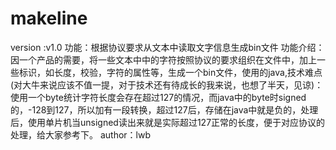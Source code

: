 # makeline
version :v1.0
功能：根据协议要求从文本中读取文字信息生成bin文件 
功能介绍：因一个产品的需要，将一些文本中中的字符按照协议的要求组织在文件中，加上一些标识，如长度，校验，字符的属性等，生成一个bin文件，使用的java,技术难点(对大牛来说应该不值一提，对于技术还有待成长的我来说，也想了半天，见谅)：使用一个byte统计字符长度会存在超过127的情况，而java中的byte时signed 的，-128到127，所以加有一段转换，超过127后，存储在java中就是负的，处理后，使用单片机当unsigned读出来就是实际超过127正常的长度，便于对应协议的处理，给大家参考下。
author：lwb
